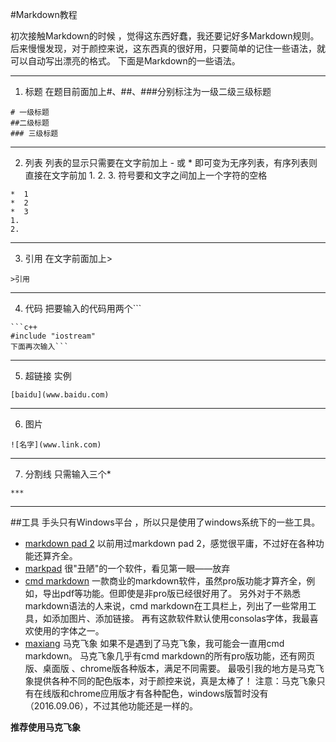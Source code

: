 #Markdown教程

初次接触Markdown的时候 ，觉得这东西好蠢，我还要记好多Markdown规则。后来慢慢发现，对于颜控来说，这东西真的很好用，只要简单的记住一些语法，就可以自动写出漂亮的格式。
下面是Markdown的一些语法。

-----

 1. 标题
 在题目前面加上#、##、###分别标注为一级二级三级标题
```
# 一级标题
##二级标题
### 三级标题
```
---
 2. 列表
列表的显示只需要在文字前加上 - 或 * 即可变为无序列表，有序列表则直接在文字前加 1. 2. 3. 符号要和文字之间加上一个字符的空格
```
*  1
*  2
*  3
1. 
2. 
```
***
3. 引用
在文字前面加上>
```
>引用
```
***
4. 代码
把要输入的代码用两个```
```
```c++ 
#include "iostream"
下面再次输入```
```
***
5. 超链接
实例
```
[baidu](www.baidu.com)
```
***
6. 图片
```
![名字](www.link.com)
```
***
7. 分割线
只需输入三个*
```
***
```

***
##工具
手头只有Windows平台 ，所以只是使用了windows系统下的一些工具。
*  [markdown pad 2](http://markdownpad.com/)
以前用过markdown pad 2，感觉很平庸，不过好在各种功能还算齐全。
*  [markpad](http://markpad.fluid.impa.br/)
很"丑陋"的一个软件，看见第一眼——放弃
*  [cmd markdown](https://www.zybuluo.com/mdeditor#492234)
一款商业的markdown软件，虽然pro版功能才算齐全，例如，导出pdf等功能。但即使是非pro版已经很好用了。
另外对于不熟悉markdown语法的人来说，cmd markdown在工具栏上，列出了一些常用工具，如添加图片、添加链接。
再有这款软件默认使用consolas字体，我最喜欢使用的字体之一。
* [ maxiang](https://maxiang.io/)
马克飞象
如果不是遇到了马克飞象，我可能会一直用cmd markdown。
马克飞象几乎有cmd markdown的所有pro版功能，还有网页版、桌面版 、chrome版各种版本，满足不同需要。
最吸引我的地方是马克飞象提供各种不同的配色版本，对于颜控来说，真是太棒了！
注意：马克飞象只有在线版和chrome应用版才有各种配色，windows版暂时没有（2016.09.06），不过其他功能还是一样的。

**推荐使用马克飞象**